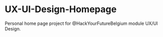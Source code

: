 # UX-UI-Design-Homepage

Personal home page project for @HackYourFutureBelgium module UX/UI Design.
